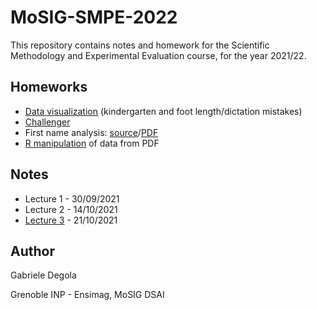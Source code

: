 # MoSIG-SMPE-2022

This repository contains notes and homework for the Scientific Methodology and Experimental Evaluation course,
for the year 2021/22.

## Homeworks

- [Data visualization](homeworks/dataviz.ipynb) (kindergarten and foot length/dictation mistakes)
- [Challenger](homeworks/challenger.ipynb)
- First name analysis: [source](homeworks/firstnames.Rmd)/[PDF](homeworks/firstnames.pdf)
- [R manipulation](homeworks/r_manipulation.pdf) of data from PDF

## Notes

- Lecture 1 - 30/09/2021
- Lecture 2 - 14/10/2021
- [Lecture 3](notes/lecture3.md) - 21/10/2021

## Author

Gabriele Degola

Grenoble INP - Ensimag, MoSIG DSAI